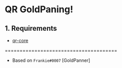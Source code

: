 # QR GoldPaning!

## 1. Requirements

- [qr-core](https://github.com/QRCore-RedM-Re/qr-core)

======================================

- Based on ```Frankie#0007``` [GoldPanner]
